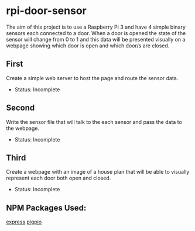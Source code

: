 # rpi-door-sensor

The aim of this project is to use a Raspberry Pi 3 and have 4 simple binary
sensors each connected to a door. When a door is opened the state of the sensor
will change from 0 to 1 and this data will be presented visually on a webpage
showing which door is open and which door/s are closed.

## First

Create a simple web server to host the page and route the sensor data.

- Status: Incomplete

## Second

Write the sensor file that will talk to the each sensor and pass the data to the
webpage.

- Status: Incomplete

## Third
Create a webpage with an image of a house plan that will be able to visually
represent each door both open and closed.

- Status: Incomplete


## NPM Packages Used:

[express](https://www.npmjs.com/package/express)
[pigpio](https://www.npmjs.com/package/pigpio)

